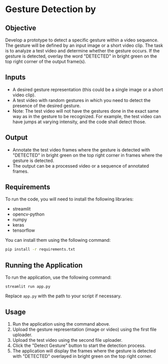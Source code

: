 # Gesture Detection by

## Objective

Develop a prototype to detect a specific gesture within a video sequence. The gesture will be defined by an input image or a short video clip. The task is to analyze a test video and determine whether the gesture occurs. If the gesture is detected, overlay the word "DETECTED" in bright green on the top right corner of the output frame(s).

## Inputs

- A desired gesture representation (this could be a single image or a short video clip).
- A test video with random gestures in which you need to detect the presence of the desired gesture.
- Note: The test video will not have the gestures done in the exact same way as in the gesture to be recognized. For example, the test video can have jumps at varying intensity, and the code shall detect those.

## Output

- Annotate the test video frames where the gesture is detected with "DETECTED" in bright green on the top right corner in frames where the gesture is detected.
- The output can be a processed video or a sequence of annotated frames.

## Requirements

To run the code, you will need to install the following libraries:

- streamlit
- opencv-python
- numpy
- keras
- tensorflow

You can install them using the following command:

```bash
pip install -r requirements.txt
```

## Running the Application

To run the application, use the following command:

```
streamlit run app.py
```

Replace `app.py` with the path to your script if necessary.

## Usage

1. Run the application using the command above.
2. Upload the gesture representation (image or video) using the first file uploader.
3. Upload the test video using the second file uploader.
4. Click the "Detect Gesture" button to start the detection process.
5. The application will display the frames where the gesture is detected with "DETECTED" overlayed in bright green on the top right corner.
